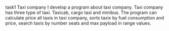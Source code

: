 task1 Taxi company
I develop a program about taxi company. Taxi company has three type of taxi.
Taxicab, cargo taxi and minibus. The program can calculate price all taxis 
in taxi company, sorts taxix by fuel consumption and price, search taxis by 
number seats and max payload in range values.